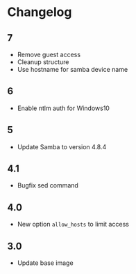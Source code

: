 # Changelog

## 7
- Remove guest access
- Cleanup structure
- Use hostname for samba device name

## 6
- Enable ntlm auth for Windows10

## 5
- Update Samba to version 4.8.4

## 4.1
- Bugfix sed command

## 4.0
- New option `allow_hosts` to limit access

## 3.0
- Update base image

